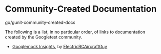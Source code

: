 <!-- (c) https://github.com/MontiCore/monticore -->
# Community-Created Documentation

go/gunit-community-created-docs

The following is a list, in no particular order, of links to documentation
created by the Googletest community.

*   [Googlemock Insights](https://github.com/ElectricRCAircraftGuy/eRCaGuy_dotfiles/blob/master/googletest/insights.md),
    by [ElectricRCAircraftGuy](https://github.com/ElectricRCAircraftGuy)
